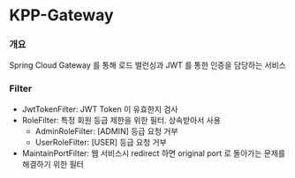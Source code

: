 # KPP-Gateway

### 개요
Spring Cloud Gateway 를 통해 로드 밸런싱과 JWT 를 통한 인증을 담당하는 서비스

### Filter
* JwtTokenFilter: JWT Token 이 유효한지 검사
* RoleFilter: 특정 회원 등급 제한을 위한 필터. 상속받아서 사용
  * AdminRoleFilter: [ADMIN] 등급 요청 거부
  * UserRoleFilter: [USER] 등급 요청 거부
* MaintainPortFilter: 웹 서비스시 redirect 하면 original port 로 돌아가는 문제를 해결하기 위한 필터


